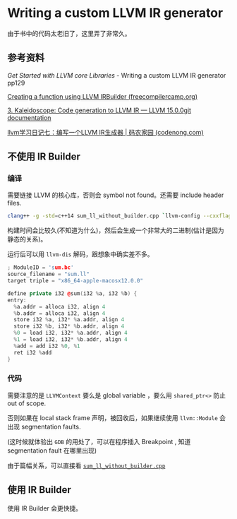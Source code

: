 # Writing a custom LLVM IR generator

由于书中的代码太老旧了，这里弄了非常久。

## 参考资料

*Get Started with LLVM core Libraries* -  Writing a custom LLVM IR generator pp129

[Creating a function using LLVM IRBuilder (freecompilercamp.org)](https://freecompilercamp.org/llvm-ir-func1/)

[3. Kaleidoscope: Code generation to LLVM IR — LLVM 15.0.0git documentation](https://llvm.org/docs/tutorial/MyFirstLanguageFrontend/LangImpl03.html)

[llvm学习日记七：编写一个LLVM IR生成器 | 码农家园 (codenong.com)](https://www.codenong.com/js9ac199bf1815/)

## 不使用 IR Builder 

### 编译

需要链接 LLVM 的核心库，否则会 symbol not found。还需要 include header files. 

```bash
clang++ -g -std=c++14 sum_ll_without_builder.cpp `llvm-config --cxxflags --ldflags --system-libs --libs core bitwriter` -o toy
```

构建时间会比较久(不知道为什么)，然后会生成一个非常大的二进制(估计是因为静态的关系)。

运行后可以用 `llvm-dis` 解码，跟想象中确实差不多。

```cpp
; ModuleID = 'sum.bc'
source_filename = "sum.ll"
target triple = "x86_64-apple-macosx12.0.0"

define private i32 @sum(i32 %a, i32 %b) {
entry:
  %a.addr = alloca i32, align 4
  %b.addr = alloca i32, align 4
  store i32 %a, i32* %a.addr, align 4
  store i32 %b, i32* %b.addr, align 4
  %0 = load i32, i32* %a.addr, align 4
  %1 = load i32, i32* %b.addr, align 4
  %add = add i32 %0, %1
  ret i32 %add
}
```

### 代码

需要注意的是 `LLVMContext` 要么是 global variable ，要么用 `shared_ptr<>` 防止 out of scope. 

否则如果在 local stack frame 声明，被回收后，如果继续使用 `llvm::Module` 会出现 segmentation faults. 

(这时候就体验出 `GDB` 的用处了，可以在程序插入 Breakpoint , 知道 segmentation fault 在哪里出现)

由于篇幅关系，可以直接看 [`sum_ll_without_builder.cpp` ](../LLVM_Core_Libraries_Book/sum_ll_without_builder.cpp) 

## 使用 IR Builder 

使用 IR Builder 会更快捷。

